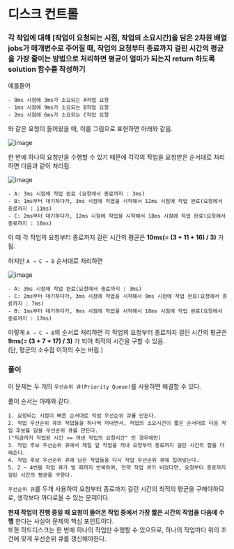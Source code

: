 # 디스크 컨트롤
### 각 작업에 대해 [작업이 요청되는 시점, 작업의 소요시간]을 담은 2차원 배열 jobs가 매개변수로 주어질 때, 작업의 요청부터 종료까지 걸린 시간의 평균을 가장 줄이는 방법으로 처리하면 평균이 얼마가 되는지 return 하도록 solution 함수를 작성하기

예를들어
```
- 0ms 시점에 3ms가 소요되는 A작업 요청
- 1ms 시점에 9ms가 소요되는 B작업 요청
- 2ms 시점에 6ms가 소요되는 C작업 요청
```
와 같은 요청이 들어왔을 때, 이를 그림으로 표현하면 아래와 같음.  

![image](https://user-images.githubusercontent.com/79048895/223058238-00d36e16-3954-4152-9097-65a794239c06.png)

한 번에 하나의 요청만을 수행할 수 있기 때문에 각각의 작업을 요청받은 순서대로 처리하면 다음과 같이 처리됨.  

![image](https://user-images.githubusercontent.com/79048895/223058281-6707f3c7-9d72-4ab2-9c6a-1421db4a2195.png)
```
- A: 3ms 시점에 작업 완료 (요청에서 종료까지 : 3ms)
- B: 1ms부터 대기하다가, 3ms 시점에 작업을 시작해서 12ms 시점에 작업 완료(요청에서 종료까지 : 11ms)
- C: 2ms부터 대기하다가, 12ms 시점에 작업을 시작해서 18ms 시점에 작업 완료(요청에서 종료까지 : 16ms)
```
이 때 각 작업의 요청부터 종료까지 걸린 시간의 평균은 **10ms(= (3 + 11 + 16) / 3)** 가 됨.

하지만 `A → C → B` 순서대로 처리하면  

![image](https://user-images.githubusercontent.com/79048895/223058297-ec26a72d-1972-425d-861d-2e501e2b6f64.png)

```
- A: 3ms 시점에 작업 완료(요청에서 종료까지 : 3ms)
- C: 2ms부터 대기하다가, 3ms 시점에 작업을 시작해서 9ms 시점에 작업 완료(요청에서 종료까지 : 7ms)
- B: 1ms부터 대기하다가, 9ms 시점에 작업을 시작해서 18ms 시점에 작업 완료(요청에서 종료까지 : 17ms)
```
이렇게 `A → C → B`의 순서로 처리하면 각 작업의 요청부터 종료까지 걸린 시간의 평균은 **9ms(= (3 + 7 + 17) / 3)** 가 되어 최적의 시간을 구할 수 있음.  
(단, 평균의 소수점 이하의 수는 버림.)
### 풀이
이 문제는 두 개의 `우선순위 큐(Priority Queue)`를 사용하면 해결할 수 있다.  

풀이 순서는 아래와 같다.
```
1. 요청되는 시점이 빠른 순서대로 작업 우선순위 큐를 만든다.
2. 작업 우선순위 큐의 작업들을 하나씩 꺼내면서, 작업의 소요시간이 짧은 순서대로 다음 작업 후보를 담을 우선순위 큐를 만든다.
("지금까지 작업된 시간 >= 꺼낸 작업의 요청시간" 인 경우에만)
3. 작업 후보 우선순위 큐에서 제일 앞 작업을 꺼내 요청부터 종료까지 걸린 시간의 합을 더해준다.
4. 작업 후보 우선순위 큐에 남은 작업들을 다시 작업 우선순위 큐에 집어넣는다.
5. 2 ~ 4번을 작업 큐가 빌 때까지 반복하며, 만약 작업 큐가 비었다면, 요청부터 종료까지 걸린 시간의 평균을 구한다.
```

`우선순위 큐`를 두개 사용하여 요청부터 종료까지 걸린 시간의 최적의 평균을 구해야하므로, 생각보다 까다로울 수 있는 문제이다.  

**현재 작업이 진행 중일 때 요청이 들어온 작업 중에서 가장 짧은 시간의 작업을 다음에 수행** 한다는 사실이 문제의 핵심 포인트이다.  
또한 하드디스크는 한 번에 하나의 작업만 수행할 수 있으므로, 하나의 작업마다 위의 조건에 맞게 우선순위 큐를 갱신해야한다.
